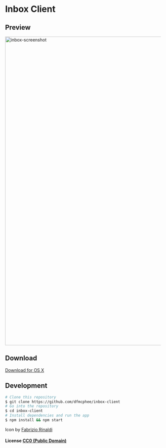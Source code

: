 # Inbox Client

## Preview

<img width="999" alt="inbox-screenshot" src="https://cloud.githubusercontent.com/assets/478990/11687607/9b5e5c74-9e55-11e5-93d0-3d184f8fc758.png">

## Download

[Download for OS X](https://github.com/dfmcphee/inbox-client/releases/download/v1.0.0/Inbox-1.0.0.zip)

## Development

```bash
# Clone this repository
$ git clone https://github.com/dfmcphee/inbox-client
# Go into the repository
$ cd inbox-client
# Install dependencies and run the app
$ npm install && npm start
```

Icon by [Fabrizio Rinaldi](https://dribbble.com/linuz90)

#### License [CC0 (Public Domain)](LICENSE.md)
